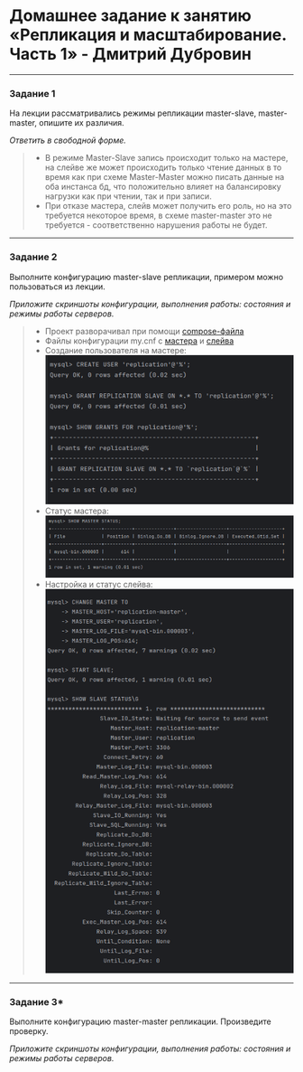 # Домашнее задание к занятию «Репликация и масштабирование. Часть 1» - Дмитрий Дубровин

---

### Задание 1

На лекции рассматривались режимы репликации master-slave, master-master, опишите их различия.

*Ответить в свободной форме.*
> * В режиме Master-Slave запись происходит только на мастере, на слейве же может происходить только чтение данных
> в то время как при схеме Master-Master можно писать данные на оба инстанса бд, что положительно влияет на
> балансировку нагрузки как при чтении, так и при записи.
> * При отказе мастера, слейв может получить его роль, но на это требуется некоторое время,
> в схеме master-master это не требуется - соответственно нарушения работы не будет. 
---

### Задание 2

Выполните конфигурацию master-slave репликации, примером можно пользоваться из лекции.

*Приложите скриншоты конфигурации, выполнения работы: состояния и режимы работы серверов.*

> * Проект разворачивал при помощи [compose-файла](compose%2Fdocker-compose.yml)
> * Файлы конфигурации my.cnf с [мастера](compose%2Fmaster_my.cnf) и [слейва](compose%2Fslave_my.cnf)
> * Создание пользователя на мастере:\
>![2_0_create_user.png](img/2_0_create_user.png)
> * Статус мастера:\
> ![2_1_master_status.png](img/2_1_master_status.png)
> * Настройка и статус слейва:\
>![configure_slave.png](img/configure_slave.png)

---


### Задание 3* 

Выполните конфигурацию master-master репликации. Произведите проверку.

*Приложите скриншоты конфигурации, выполнения работы: состояния и режимы работы серверов.*
